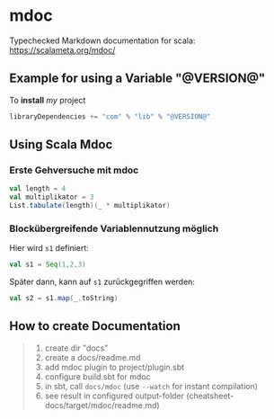 # mdoc 
Typechecked Markdown documentation for scala: https://scalameta.org/mdoc/


## Example for using a Variable "@VERSION@"
To __install__ _my_ project
```scala
libraryDependencies += "com" % "lib" % "@VERSION@"
```

## Using Scala Mdoc
### Erste Gehversuche mit mdoc

```scala mdoc
val length = 4
val multiplikator = 3
List.tabulate(length)(_ * multiplikator)
```

### Blockübergreifende Variablennutzung möglich

Hier wird `s1` definiert:
```scala mdoc
val s1 = Seq(1,2,3)
```

Später dann, kann auf `s1` zurückgegriffen werden:
```scala mdoc
val s2 = s1.map(_.toString)
```


## How to create Documentation
>1. create dir "docs"
>2. create a docs/readme.md
>3. add mdoc plugin to project/plugin.sbt
>4. configure build.sbt for mdoc
>5. in sbt, call `docs/mdoc` (use `--watch` for instant compilation)
>6. see result in configured output-folder (cheatsheet-docs/target/mdoc/readme.md)

